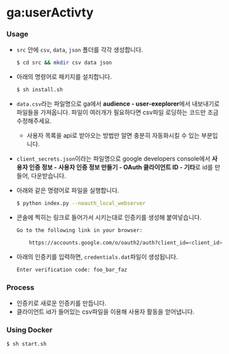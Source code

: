 # ga:userActivty

### Usage

- `src` 안에 `csv`, `data`, `json` 폴더를 각각 생성합니다.
  ```sh
  $ cd src && mkdir csv data json
  ```
- 아래의 명령어로 패키지를 설치합니다.
  ```sh
  $ sh install.sh
  ```
- `data.csv`라는 파일명으로 ga에서 **audience - user-exeplorer**에서 내보내기로 파일들을 가져옵니다. 파일이 여러개가 필요하다면 csv파일 로딩하는 코드만 조금 수정해주세요.
  - 사용자 목록을 api로 받아오는 방법만 알면 충분히 자동화시킬 수 있는 부분입니다.
- `client_secrets.json`이라는 파일명으로 google developers console에서 **사용자 인증 정보 - 사용자 인증 정보 만들기 - OAuth 클라이언트 ID - 기타**로 id를 만들어, 다운받습니다.
- 아래와 같은 명령어로 파일을 실행합니다.
  ```sh
  $ python index.py --noauth_local_webserver
  ```
- 콘솔에 찍히는 링크로 들어가서 시키는대로 인증키를 생성해 붙여넣습니다.

  ```sh
  Go to the following link in your browser:

      https://accounts.google.com/o/oauth2/auth?client_id=<client_id>&redirect_uri=urn%3Aietf%3Awg%3Aoauth%3A2.0%3Aoob&scope=https%3A%2F%2Fwww.googleapis.com%2Fauth%2Fanalytics.readonly&access_type=offline&response_type=code
  ```

- 아래의 인증키를 입력하면, `credentials.dat`파일이 생성됩니다.
  ```sh
  Enter verification code: foo_bar_faz
  ```

### Process

- 인증키로 새로운 인증키를 만듭니다.
- 클라이언트 id가 들어있는 csv파일을 이용해 사용자 활동을 얻어냅니다.

### Using Docker

```sh
$ sh start.sh
```
